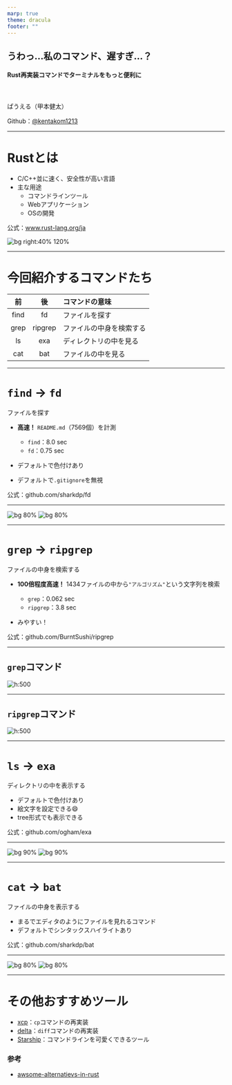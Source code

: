 ```yaml
---
marp: true
theme: dracula
footer: ""
---
```


## うわっ…私のコマンド、遅すぎ…？
#### Rust再実装コマンドでターミナルをもっと便利に

<br><br>
ぱうえる（甲本健太）

Github：[@kentakom1213](https://github.com/kentakom1213)

<!-- 
class: title, invert
-->

---
# Rustとは

- C/C++並に速く、安全性が高い言語
- 主な用途
  - コマンドラインツール
  - Webアプリケーション
  - OSの開発

公式：www.rust-lang.org/ja

![bg right:40% 120%](./images/rust-logo-blk.svg)


---
# 今回紹介するコマンドたち

| 前 | 後 | コマンドの意味 |
| :-: | :-: | :- |
| find | fd | ファイルを探す |
| grep | ripgrep | ファイルの中身を検索する |
| ls | exa | ディレクトリの中を見る |
| cat | bat | ファイルの中を見る |


---
# `find` → `fd`
ファイルを探す

- **高速！**
  `README.md`（7569個）を計測
    - `find`：8.0 sec
    - `fd`：0.75 sec

- デフォルトで色付けあり
- デフォルトで`.gitignore`を無視

公式：github.com/sharkdp/fd


---
![bg 80%](./images/find.png)
![bg 80%](./images/fd.png)


---
# `grep` → `ripgrep`
ファイルの中身を検索する

- **100倍程度高速！**
  1434ファイルの中から`"アルゴリズム"`という文字列を検索
  - `grep`：0.062 sec
  - `ripgrep`：3.8 sec

- みやすい！

公式：github.com/BurntSushi/ripgrep


---
## `grep`コマンド
![h:500](./images/grep.png)


---
## `ripgrep`コマンド
![h:500](images/ripgrep.png)


---
# `ls` → `exa`
ディレクトリの中を表示する

- デフォルトで色付けあり
- 絵文字を設定できる:smile:
- tree形式でも表示できる

公式：github.com/ogham/exa


---
![bg 90%](./images/ls.png)
![bg 90%](./images/exa.png)


---
# `cat` → `bat`
ファイルの中身を表示する

- まるでエディタのようにファイルを見れるコマンド
- デフォルトでシンタックスハイライトあり

公式：github.com/sharkdp/bat


---
![bg 80%](./images/cat.png)
![bg 80%](./images/bat.png)


---
# その他おすすめツール

- [xcp](https://github.com/tarka/xcp)：`cp`コマンドの再実装
- [delta](https://github.com/dandavison/delta)：`diff`コマンドの再実装
- [Starship](https://starship.rs/ja-jp/)：コマンドラインを可愛くできるツール

### 参考
- [awsome-alternatievs-in-rust](https://github.com/TaKO8Ki/awesome-alternatives-in-rust)


